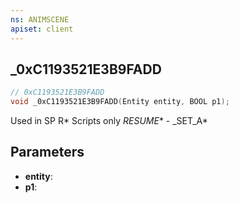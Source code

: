 ```yaml
---
ns: ANIMSCENE
apiset: client
---
```

## _0xC1193521E3B9FADD

```c
// 0xC1193521E3B9FADD
void _0xC1193521E3B9FADD(Entity entity, BOOL p1);
```

Used in SP R* Scripts only
_RESUME_* - _SET_A*

## Parameters
* **entity**:
* **p1**: